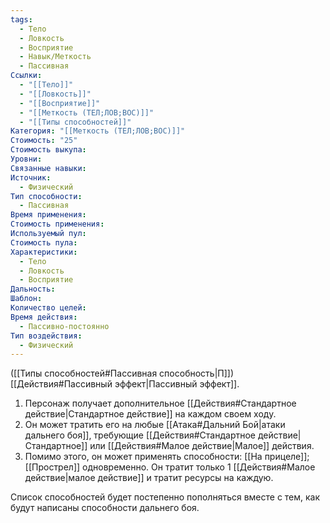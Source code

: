 ```yaml
---
tags:
  - Тело
  - Ловкость
  - Восприятие
  - Навык/Меткость
  - Пассивная
Ссылки:
  - "[[Тело]]"
  - "[[Ловкость]]"
  - "[[Восприятие]]"
  - "[[Меткость (ТЕЛ;ЛОВ;ВОС)]]"
  - "[[Типы способностей]]"
Категория: "[[Меткость (ТЕЛ;ЛОВ;ВОС)]]"
Стоимость: "25"
Стоимость выкупа:
Уровни:
Связанные навыки:
Источник:
  - Физический
Тип способности:
  - Пассивная
Время применения:
Стоимость применения:
Используемый пул:
Стоимость пула:
Характеристики:
  - Тело
  - Ловкость
  - Восприятие
Дальность:
Шаблон:
Количество целей:
Время действия:
  - Пассивно-постоянно
Тип воздействия:
  - Физический
---
```

([[Типы способностей#Пассивная способность|П]]) [[Действия#Пассивный эффект|Пассивный эффект]]. 

1. Персонаж получает дополнительное [[Действия#Стандартное действие|Стандартное действие]] на каждом своем ходу.
2. Он может тратить его на любые [[Атака#Дальний Бой|атаки дальнего боя]], требующие [[Действия#Стандартное действие|Стандартное]] или [[Действия#Малое действие|Малое]] действия. 
3. Помимо этого, он может применять способности: [[На прицеле]]; [[Прострел]] одновременно. Он тратит только 1 [[Действия#Малое действие|малое действие]] и тратит ресурсы на каждую.

Список способностей будет постепенно пополняться вместе с тем, как будут написаны способности дальнего боя. 

